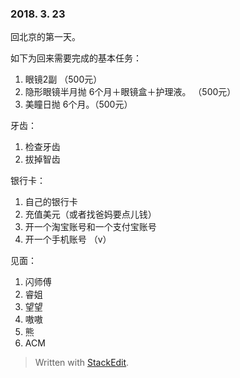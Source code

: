### 2018. 3. 23

回北京的第一天。

如下为回来需要完成的基本任务：
1. 眼镜2副 （500元）
2. 隐形眼镜半月抛 6个月＋眼镜盒＋护理液。 （500元）
3. 美瞳日抛 6个月。（500元）

牙齿：
1. 检查牙齿
2. 拔掉智齿

银行卡：
1. 自己的银行卡
2. 充值美元（或者找爸妈要点儿钱）
3. 开一个淘宝账号和一个支付宝账号 <v>
4. 开一个手机账号 （v）

 见面：
 1. 闪师傅 
 2. 睿姐
 3. 望望
 4. 嗷嗷
 5. 熊
 6. ACM
  
> Written with [StackEdit](https://stackedit.io/).
<!--stackedit_data:
eyJoaXN0b3J5IjpbLTczMjE0MjA1M119
-->